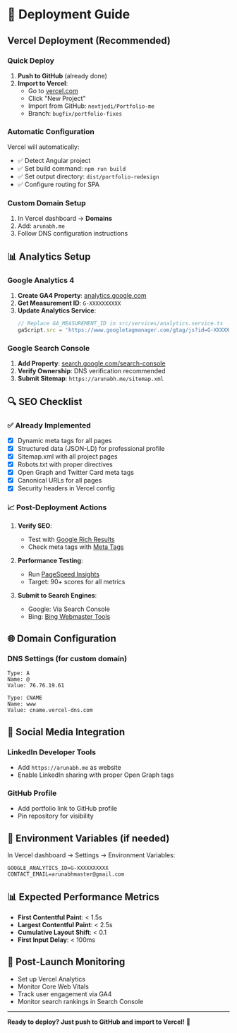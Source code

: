 # 🚀 Deployment Guide

## Vercel Deployment (Recommended)

### Quick Deploy
1. **Push to GitHub** (already done)
2. **Import to Vercel**:
   - Go to [vercel.com](https://vercel.com)
   - Click "New Project"
   - Import from GitHub: `nextjedi/Portfolio-me`
   - Branch: `bugfix/portfolio-fixes`

### Automatic Configuration
Vercel will automatically:
- ✅ Detect Angular project
- ✅ Set build command: `npm run build`
- ✅ Set output directory: `dist/portfolio-redesign`
- ✅ Configure routing for SPA

### Custom Domain Setup
1. In Vercel dashboard → **Domains**
2. Add: `arunabh.me`
3. Follow DNS configuration instructions

## 📊 Analytics Setup

### Google Analytics 4
1. **Create GA4 Property**: [analytics.google.com](https://analytics.google.com)
2. **Get Measurement ID**: `G-XXXXXXXXXX`
3. **Update Analytics Service**:
   ```typescript
   // Replace GA_MEASUREMENT_ID in src/services/analytics.service.ts
   gaScript.src = 'https://www.googletagmanager.com/gtag/js?id=G-XXXXXXXXXX';
   ```

### Google Search Console
1. **Add Property**: [search.google.com/search-console](https://search.google.com/search-console)
2. **Verify Ownership**: DNS verification recommended
3. **Submit Sitemap**: `https://arunabh.me/sitemap.xml`

## 🔍 SEO Checklist

### ✅ Already Implemented
- [x] Dynamic meta tags for all pages
- [x] Structured data (JSON-LD) for professional profile
- [x] Sitemap.xml with all project pages
- [x] Robots.txt with proper directives
- [x] Open Graph and Twitter Card meta tags
- [x] Canonical URLs for all pages
- [x] Security headers in Vercel config

### 📈 Post-Deployment Actions
1. **Verify SEO**:
   - Test with [Google Rich Results](https://search.google.com/test/rich-results)
   - Check meta tags with [Meta Tags](https://metatags.io)

2. **Performance Testing**:
   - Run [PageSpeed Insights](https://pagespeed.web.dev)
   - Target: 90+ scores for all metrics

3. **Submit to Search Engines**:
   - Google: Via Search Console
   - Bing: [Bing Webmaster Tools](https://www.bing.com/webmasters)

## 🌐 Domain Configuration

### DNS Settings (for custom domain)
```
Type: A
Name: @
Value: 76.76.19.61

Type: CNAME  
Name: www
Value: cname.vercel-dns.com
```

## 📱 Social Media Integration

### LinkedIn Developer Tools
- Add `https://arunabh.me` as website
- Enable LinkedIn sharing with proper Open Graph tags

### GitHub Profile
- Add portfolio link to GitHub profile
- Pin repository for visibility

## 🔧 Environment Variables (if needed)
In Vercel dashboard → Settings → Environment Variables:
```
GOOGLE_ANALYTICS_ID=G-XXXXXXXXXX
CONTACT_EMAIL=arunabhmaster@gmail.com
```

## 📊 Expected Performance Metrics
- **First Contentful Paint**: < 1.5s
- **Largest Contentful Paint**: < 2.5s  
- **Cumulative Layout Shift**: < 0.1
- **First Input Delay**: < 100ms

## 🚨 Post-Launch Monitoring
- Set up Vercel Analytics
- Monitor Core Web Vitals
- Track user engagement via GA4
- Monitor search rankings in Search Console

---

**Ready to deploy? Just push to GitHub and import to Vercel!** 🎉